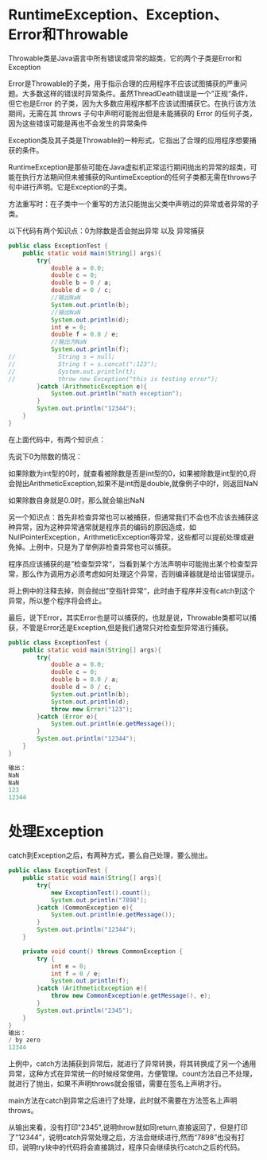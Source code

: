 # RuntimeException、Exception、Error和Throwable
Throwable类是Java语言中所有错误或异常的超类，它的两个子类是Error和Exception

Error是Throwable的子类，用于指示合理的应用程序不应该试图捕获的严重问题。大多数这样的错误时异常条件。虽然ThreadDeath错误是一个”正规“条件，但它也是Error 的子类，因为大多数应用程序都不应该试图捕获它。在执行该方法期间，无需在其 throws 子句中声明可能抛出但是未能捕获的 Error 的任何子类，因为这些错误可能是再也不会发生的异常条件

Exception类及其子类是Throwable的一种形式，它指出了合理的应用程序想要捕获的条件。

RuntimeException是那些可能在Java虚拟机正常运行期间抛出的异常的超类，可能在执行方法期间但未被捕获的RuntimeException的任何子类都无需在throws子句中进行声明。它是Exception的子类。

方法重写时：在子类中一个重写的方法只能抛出父类中声明过的异常或者异常的子类。

以下代码有两个知识点：0为除数是否会抛出异常  以及 异常捕获
```java
public class ExceptionTest {
    public static void main(String[] args){
        try{
            double a = 0.0;
            double c = 0;
            double b = 0 / a;
            double d = 0 / c;
            //输出NaN
            System.out.println(b);
            //输出NaN
            System.out.println(d);
            int e = 0;
            double f = 0.0 / e;
            //输出为NaN
            System.out.println(f);
//            String s = null;
//            String t = s.concat(":123");
//            System.out.println(t);
//            throw new Exception("this is testing error");
        }catch (ArithmeticException e){
            System.out.println("math exception");
        }
        System.out.println("12344");
    }
}
```
在上面代码中，有两个知识点：

先说下0为除数的情况：

如果除数为int型的0时，就查看被除数是否是int型的0，如果被除数是int型的0,将会抛出ArithmeticException,如果不是int而是double,就像例子中的f，则返回NaN

如果除数自身就是0.0时，那么就会输出NaN

另一个知识点：首先非检查异常也可以被捕获，但通常我们不会也不应该去捕获这种异常，因为这种异常通常就是程序员的编码的原因造成，如NullPointerException，ArithmeticException等异常，这些都可以提前处理或避免掉。上例中，只是为了举例非检查异常也可以捕获。

程序员应该捕获的是”检查型异常“，当看到某个方法声明中可能抛出某个检查型异常，那么作为调用方必须考虑如何处理这个异常，否则编译器就是给出错误提示。

将上例中的注释去掉，则会抛出”空指针异常“，此时由于程序并没有catch到这个异常，所以整个程序将会终止。

最后，说下Error，其实Error也是可以捕获的，也就是说，Throwable类都可以捕获，不管是Error还是Exception,但是我们通常只对检查型异常进行捕获。

```java
public class ExceptionTest {
    public static void main(String[] args){
        try{
            double a = 0.0;
            double c = 0;
            double b = 0.0 / a;
            double d = 0 / c;
            System.out.println(b);
            System.out.println(d);
            throw new Error("123");
        }catch (Error e){
            System.out.println(e.getMessage());
        }
        System.out.println("12344");
    }
}

输出：
NaN
NaN
123
12344
```

# 处理Exception
catch到Exception之后，有两种方式，要么自己处理，要么抛出。
```java
public class ExceptionTest {
    public static void main(String[] args){
        try{
            new ExceptionTest().count();
            System.out.println("7898");
        }catch (CommonException e){
            System.out.println(e.getMessage());
        }
        System.out.println("12344");
    }

    private void count() throws CommonException {
        try {
            int e = 0;
            int f = 0 / e;
            System.out.println(f);
        }catch (ArithmeticException e){
            throw new CommonException(e.getMessage(), e);
        }
        System.out.println("2345");
    }
}
输出：
/ by zero
12344
```
上例中，catch方法捕获到异常后，就进行了异常转换，将其转换成了另一个通用异常，这种方式在异常统一的时候经常使用，方便管理。count方法自己不处理，就进行了抛出，如果不声明throws就会报错，需要在签名上声明才行。

main方法在catch到异常之后进行了处理，此时就不需要在方法签名上声明throws。

从输出来看，没有打印"2345",说明throw就如同return,直接返回了，但是打印了“12344”，说明catch异常处理之后，方法会继续进行,然而“7898”也没有打印，说明try块中的代码将会直接跳过，程序只会继续执行catch之后的代码。



